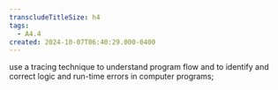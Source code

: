 ```yaml
---
transcludeTitleSize: h4
tags:
  - A4.4
created: 2024-10-07T06:40:29.000-0400
---
```

use a tracing technique to understand program flow and to identify and correct logic and run-time errors in computer programs;